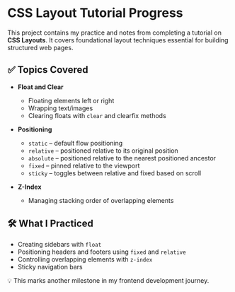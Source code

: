 # CSS Layout Tutorial Progress

This project contains my practice and notes from completing a tutorial on **CSS Layouts**. It covers foundational layout techniques essential for building structured web pages.

## ✅ Topics Covered

- **Float and Clear**

  - Floating elements left or right
  - Wrapping text/images
  - Clearing floats with `clear` and clearfix methods

- **Positioning**

  - `static` – default flow positioning
  - `relative` – positioned relative to its original position
  - `absolute` – positioned relative to the nearest positioned ancestor
  - `fixed` – pinned relative to the viewport
  - `sticky` – toggles between relative and fixed based on scroll

- **Z-Index**
  - Managing stacking order of overlapping elements

## 🛠️ What I Practiced

- Creating sidebars with `float`
- Positioning headers and footers using `fixed` and `relative`
- Controlling overlapping elements with `z-index`
- Sticky navigation bars

💡 This marks another milestone in my frontend development journey.
